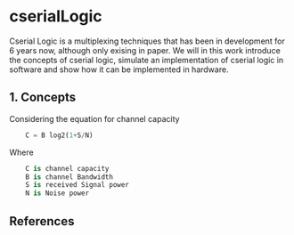 # cserialLogic
Cserial Logic is a multiplexing techniques that has been in development for 6 years now, although only exising in paper. We will in this work introduce the concepts of cserial logic, simulate an implementation of cserial logic in software and show how it can be implemented in hardware.


## 1. Concepts
Considering the equation for channel capacity
```dart
	C = B log2(1+S/N)
```
Where
```dart
	C is channel capacity
	B is channel Bandwidth
	S is received Signal power
	N is Noise power
```


## References